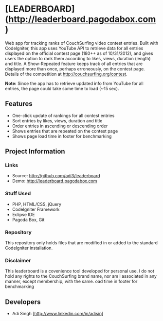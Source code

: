# [LEADERBOARD] (http://leaderboard.pagodabox.com)

Web app for tracking ranks of CouchSurfing video contest entries.
Built with CodeIgniter, this app uses YouTube API to retrieve data for all entries displayed on the official contest page (180++ 
as of 10/31/2012), and gives users the option to rank them according to likes, views, duration (length) and title. A Show-Repeated 
feature keeps track of all entries that are displayed more than once, perhaps erroneously, on the contest page.
Details of the competition at http://couchsurfing.org/contest.

**Note:** Since the app has to retrieve updated info from YouTube for all entries, the page could take some time to load (~15 sec).

## Features

* One-click update of rankings for all contest entries
* Sort entries by likes, views, duration and title
* Order entries in ascending or descending order
* Shows entries that are repeated on the contest page
* Shows page load time in footer for benchmarking

## Project Information

### Links

* Source: http://github.com/adi3/leaderboard
* Demo: http://leaderboard.pagodabox.com

### Stuff Used

* PHP, HTML/CSS, jQuery
* CodeIgniter Framework
* Eclipse IDE
* Pagoda Box, Git

### Repository

This repository only holds files that are modified in or added to the standard CodeIgniter installation.

### Disclaimer

This leaderboard is a covenience tool developed for personal use. I do not hold any rights to the CouchSurfing brand name, 
nor am I associated in any manner, except membership, with the same.
oad time in footer for benchmarking

## Developers

* Adi Singh [http://www.linkedin.com/in/adisin]